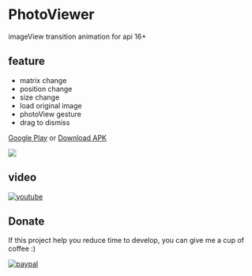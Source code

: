 # PhotoViewer

imageView transition animation for api 16+

## feature
- matrix change
- position change
- size change
- load original image
- photoView gesture
- drag to dismiss

[Google Play](https://play.google.com/store/apps/details?id=com.hanks.photoviewer) or  [Download APK](https://github.com/hanks-zyh/PhotoViewer/blob/master/demo.apk?raw=true)

![](https://github.com/hanks-zyh/PhotoViewer/blob/master/demo.gif?raw=true)    

## video

[![youtube](https://img.youtube.com/vi/-sTkybosdw4/0.jpg)](https://youtu.be/-sTkybosdw4)    


## Donate

If this project help you reduce time to develop, you can give me a cup of coffee :)

[![paypal](https://www.paypalobjects.com/en_US/i/btn/btn_donateCC_LG.gif)](https://www.paypal.com/cgi-bin/webscr?cmd=_s-xclick&hosted_button_id=UGENU2RU26RUG)
